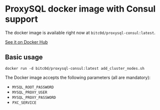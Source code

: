 ProxySQL docker image with Consul support
===================================

The docker image is available right now at `bitc0d/proxysql-consul:latest`.

[See it on Docker Hub](https://hub.docker.com/r/bitc0d/proxysql-consul)

Basic usage
-----------

`docker run -d bitc0d/proxysql-consul:latest add_cluster_nodes.sh`

The Docker image accepts the following parameters (all are mandatory):
* `MYSQL_ROOT_PASSWORD`
* `MYSQL_PROXY_USER`
* `MYSQL_PROXY_PASSWORD`
* `PXC_SERVICE`
